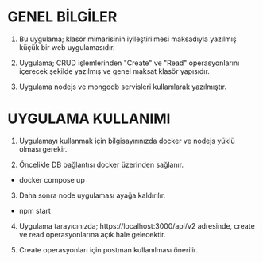 # GENEL BİLGİLER

1. Bu uygulama; klasör mimarisinin iyileştirilmesi maksadıyla yazılmış küçük bir web uygulamasıdır.

2. Uygulama; CRUD işlemlerinden "Create" ve "Read" operasyonlarını içerecek şekilde yazılmış ve genel maksat klasör yapısıdır.

3. Uygulama nodejs ve mongodb servisleri kullanılarak yazılmıştır.


# UYGULAMA KULLANIMI

1. Uygulamayı kullanmak için bilgisayırınızda docker ve nodejs yüklü olması gerekir.

2. Öncelikle DB bağlantısı docker üzerinden sağlanır.
- docker compose up

3. Daha sonra node uygulaması ayağa kaldırılır.
- npm start

4. Uygulama tarayıcınızda; https://localhost:3000/api/v2 adresinde, create ve read operasyonlarına açık hale gelecektir.

5. Create operasyonları için postman kullanılması önerilir. 
